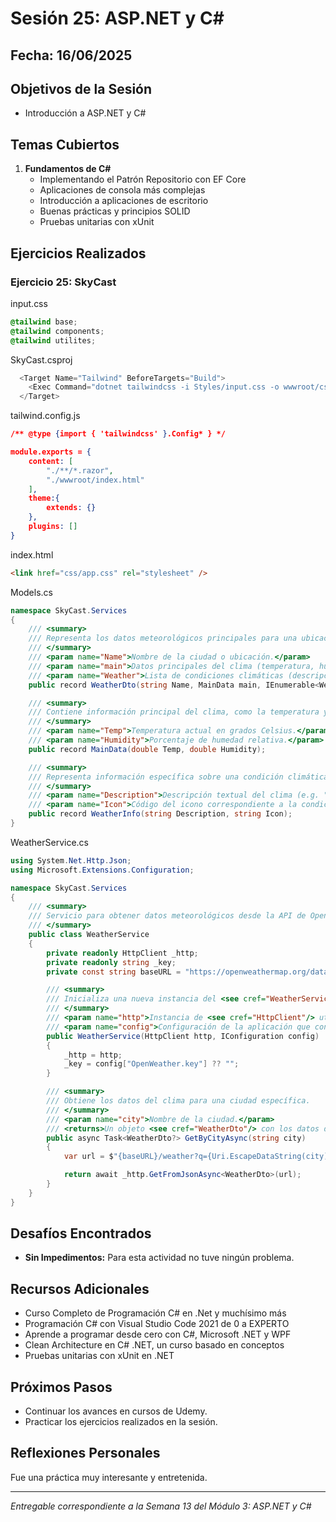 # Sesión 25: ASP.NET y C#

## Fecha: 16/06/2025

## Objetivos de la Sesión

- Introducción a ASP.NET y C#

## Temas Cubiertos

1. **Fundamentos de C#**
   - Implementando el Patrón Repositorio con EF Core
   - Aplicaciones de consola más complejas
   - Introducción a aplicaciones de escritorio
   - Buenas prácticas y principios SOLID
   - Pruebas unitarias con xUnit

## Ejercicios Realizados

### Ejercicio 25: SkyCast

input.css
```css
@tailwind base;
@tailwind components;
@tailwind utilites;
```

SkyCast.csproj
```c#
  <Target Name="Tailwind" BeforeTargets="Build">
    <Exec Command="dotnet tailwindcss -i Styles/input.css -o wwwroot/css/app.css --minify"/>
  </Target>
```

tailwind.config.js
```json
/** @type {import { 'tailwindcss' }.Config* } */

module.exports = {
    content: [
        "./**/*.razor",
        "./wwwroot/index.html"
    ],
    theme:{
        extends: {}
    },
    plugins: []
}
```

index.html
```html
<link href="css/app.css" rel="stylesheet" />
```

Models.cs
```cs
namespace SkyCast.Services
{
    /// <summary>
    /// Representa los datos meteorológicos principales para una ubicación.
    /// </summary>
    /// <param name="Name">Nombre de la ciudad o ubicación.</param>
    /// <param name="main">Datos principales del clima (temperatura, humedad, etc.).</param>
    /// <param name="Weather">Lista de condiciones climáticas (descripción, icono, etc.).</param>
    public record WeatherDto(string Name, MainData main, IEnumerable<WeatherInfo> Weather);

    /// <summary>
    /// Contiene información principal del clima, como la temperatura y la humedad.
    /// </summary>
    /// <param name="Temp">Temperatura actual en grados Celsius.</param>
    /// <param name="Humidity">Porcentaje de humedad relativa.</param>
    public record MainData(double Temp, double Humidity);

    /// <summary>
    /// Representa información específica sobre una condición climática.
    /// </summary>
    /// <param name="Description">Descripción textual del clima (e.g. "cielo claro").</param>
    /// <param name="Icon">Código del icono correspondiente a la condición climática.</param>
    public record WeatherInfo(string Description, string Icon);
}

```

WeatherService.cs
```cs
using System.Net.Http.Json;
using Microsoft.Extensions.Configuration;

namespace SkyCast.Services
{
    /// <summary>
    /// Servicio para obtener datos meteorológicos desde la API de OpenWeather.
    /// </summary>
    public class WeatherService
    {
        private readonly HttpClient _http;
        private readonly string _key;
        private const string baseURL = "https://openweathermap.org/data/2.5/";

        /// <summary>
        /// Inicializa una nueva instancia del <see cref="WeatherService"/>.
        /// </summary>
        /// <param name="http">Instancia de <see cref="HttpClient"/> utilizada para realizar las solicitudes HTTP.</param>
        /// <param name="config">Configuración de la aplicación que contiene la clave de API de OpenWeather.</param>
        public WeatherService(HttpClient http, IConfiguration config)
        {
            _http = http;
            _key = config["OpenWeather.key"] ?? "";
        }

        /// <summary>
        /// Obtiene los datos del clima para una ciudad específica.
        /// </summary>
        /// <param name="city">Nombre de la ciudad.</param>
        /// <returns>Un objeto <see cref="WeatherDto"/> con los datos del clima, o <c>null</c> si no se encuentra la ciudad.</returns>
        public async Task<WeatherDto?> GetByCityAsync(string city)
        {
            var url = $"{baseURL}/weather?q={Uri.EscapeDataString(city)}&units=metric&appid={_key}&lang=es";

            return await _http.GetFromJsonAsync<WeatherDto>(url);
        }
    }
}
```

## Desafíos Encontrados

- **Sin Impedimentos:** Para esta actividad no tuve ningún problema.


## Recursos Adicionales

- Curso Completo de Programación C# en .Net y muchísimo más
- Programación C# con Visual Studio Code 2021 de 0 a EXPERTO
- Aprende a programar desde cero con C#, Microsoft .NET y WPF
- Clean Architecture en C# .NET, un curso basado en conceptos
- Pruebas unitarias con xUnit en .NET

## Próximos Pasos

- Continuar los avances en cursos de Udemy. 
- Practicar los ejercicios realizados en la sesión.

## Reflexiones Personales

Fue una práctica muy interesante y entretenida.

---

*Entregable correspondiente a la Semana 13 del Módulo 3: ASP.NET y C#*